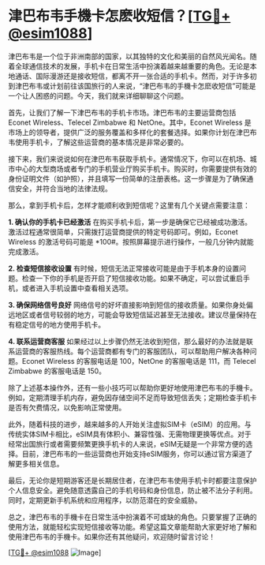 # 津巴布韦手機卡怎麽收短信？[[TG💪+ @esim1088](https://t.me/s/esim1088)]

津巴布韦是一个位于非洲南部的国家，以其独特的文化和美丽的自然风光闻名。随着全球通信技术的发展，手机卡在日常生活中扮演着越来越重要的角色。无论是本地通话、国际漫游还是接收短信，都离不开一张合适的手机卡。然而，对于许多初到津巴布韦或计划前往该国旅行的人来说，“津巴布韦的手機卡怎麽收短信”可能是一个让人困惑的问题。今天，我们就来详细聊聊这个问题。

首先，让我们了解一下津巴布韦的手机卡市场。津巴布韦的主要运营商包括 Econet Wireless、Telecel Zimbabwe 和 NetOne。其中，Econet Wireless 是市场上的领导者，提供广泛的服务覆盖和多样化的套餐选择。如果你计划在津巴布韦使用手机卡，了解这些运营商的基本情况是非常必要的。

接下来，我们来说说如何在津巴布韦获取手机卡。通常情况下，你可以在机场、城市中心的大型商场或者专门的手机营业厅购买手机卡。购买时，你需要提供有效的身份证明文件（如护照），并且填写一份简单的注册表格。这一步骤是为了确保通信安全，并符合当地的法律法规。

那么，拿到手机卡后，怎样才能顺利收到短信呢？这里有几个关键点需要注意：

**1. 确认你的手机卡已经激活**
   在购买手机卡后，第一步是确保它已经被成功激活。激活过程通常很简单，只需拨打运营商提供的特定号码即可。例如，Econet Wireless 的激活号码可能是 *100#。按照屏幕提示进行操作，一般几分钟内就能完成激活。

**2. 检查短信接收设置**
   有时候，短信无法正常接收可能是由于手机本身的设置问题。检查一下你的手机是否开启了短信接收功能。如果不确定，可以尝试重启手机，或者进入手机设置中查看相关选项。

**3. 确保网络信号良好**
   网络信号的好坏直接影响到短信的接收质量。如果你身处偏远地区或者信号较弱的地方，可能会导致短信延迟甚至无法接收。建议尽量保持在有稳定信号的地方使用手机卡。

**4. 联系运营商客服**
   如果经过以上步骤仍然无法收到短信，那么最好的办法就是联系运营商的客服热线。每个运营商都有专门的客服团队，可以帮助用户解决各种问题。Econet Wireless 的客服电话是 100，NetOne 的客服电话是 111，而 Telecel Zimbabwe 的客服电话是 150。

除了上述基本操作外，还有一些小技巧可以帮助你更好地使用津巴布韦的手機卡。例如，定期清理手机内存，避免因存储空间不足而导致短信丢失；定期检查手机卡是否有欠费情况，以免影响正常使用。

此外，随着科技的进步，越来越多的人开始关注虚拟SIM卡（eSIM）的应用。与传统实体SIM卡相比，eSIM具有体积小、兼容性强、无需物理更换等优点。对于经常出国旅行或者需要频繁更换手机卡的人来说，eSIM无疑是一个非常方便的选择。目前，津巴布韦的一些运营商也开始支持eSIM服务，你可以通过官方渠道了解更多相关信息。

最后，无论你是短期游客还是长期居住者，在津巴布韦使用手机卡时都要注意保护个人信息安全。避免随意透露自己的手机号码和身份信息，防止被不法分子利用。同时，定期更新手机系统和应用程序，以防范潜在的安全威胁。

总之，津巴布韦的手機卡在日常生活中扮演着不可或缺的角色。只要掌握了正确的使用方法，就能轻松实现短信接收等功能。希望这篇文章能帮助大家更好地了解和使用津巴布韦的手機卡。如果你还有其他疑问，欢迎随时留言讨论！

[[TG💪+ @esim1088](https://t.me/s/esim1088) ![Image](https://i.postimg.cc/4NQfJmqS/Snipaste-2025-05-13-00-14-12.png)]